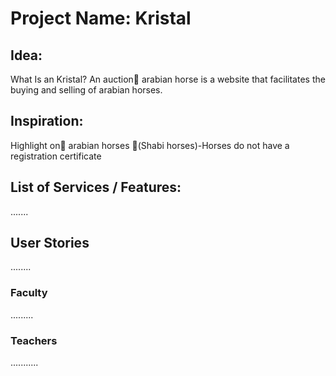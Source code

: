 # Project Name: Kristal
## Idea:
What Is an Kristal? 
An auction ِarabian horse is a website that facilitates the buying and selling of arabian horses.
## Inspiration:
Highlight on ِarabian horses (ٍShabi horses)-Horses  do not have a registration certificate
## List of Services / Features:
.......
## User Stories
........
### Faculty
.........
### Teachers
...........
